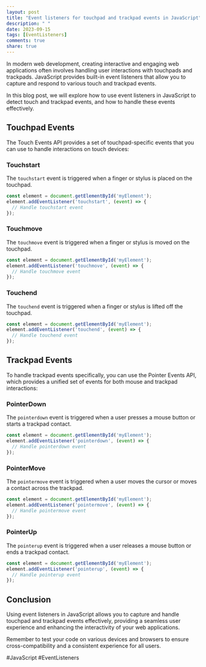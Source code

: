 ```yaml
---
layout: post
title: "Event listeners for touchpad and trackpad events in JavaScript"
description: " "
date: 2023-09-15
tags: [EventListeners]
comments: true
share: true
---
```


In modern web development, creating interactive and engaging web applications often involves handling user interactions with touchpads and trackpads. JavaScript provides built-in event listeners that allow you to capture and respond to various touch and trackpad events.

In this blog post, we will explore how to use event listeners in JavaScript to detect touch and trackpad events, and how to handle these events effectively.

## Touchpad Events

The Touch Events API provides a set of touchpad-specific events that you can use to handle interactions on touch devices:

### Touchstart
The `touchstart` event is triggered when a finger or stylus is placed on the touchpad.

```javascript
const element = document.getElementById('myElement');
element.addEventListener('touchstart', (event) => {
  // Handle touchstart event
});
```

### Touchmove
The `touchmove` event is triggered when a finger or stylus is moved on the touchpad.

```javascript
const element = document.getElementById('myElement');
element.addEventListener('touchmove', (event) => {
  // Handle touchmove event
});
```

### Touchend
The `touchend` event is triggered when a finger or stylus is lifted off the touchpad.

```javascript
const element = document.getElementById('myElement');
element.addEventListener('touchend', (event) => {
  // Handle touchend event
});
```

## Trackpad Events

To handle trackpad events specifically, you can use the Pointer Events API, which provides a unified set of events for both mouse and trackpad interactions:

### PointerDown
The `pointerdown` event is triggered when a user presses a mouse button or starts a trackpad contact.

```javascript
const element = document.getElementById('myElement');
element.addEventListener('pointerdown', (event) => {
  // Handle pointerdown event
});
```

### PointerMove
The `pointermove` event is triggered when a user moves the cursor or moves a contact across the trackpad.

```javascript
const element = document.getElementById('myElement');
element.addEventListener('pointermove', (event) => {
  // Handle pointermove event
});
```

### PointerUp
The `pointerup` event is triggered when a user releases a mouse button or ends a trackpad contact.

```javascript
const element = document.getElementById('myElement');
element.addEventListener('pointerup', (event) => {
  // Handle pointerup event
});
```

## Conclusion

Using event listeners in JavaScript allows you to capture and handle touchpad and trackpad events effectively, providing a seamless user experience and enhancing the interactivity of your web applications.

Remember to test your code on various devices and browsers to ensure cross-compatibility and a consistent experience for all users.

#JavaScript #EventListeners